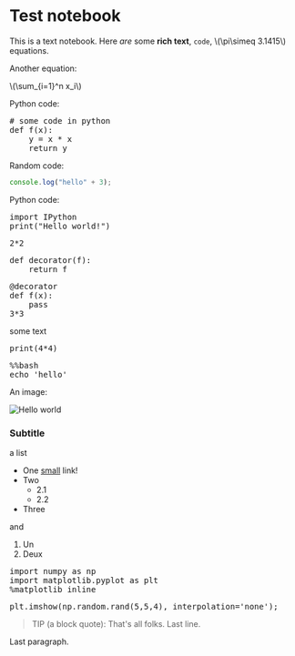 # Test notebook

This is a text notebook. Here *are* some **rich text**, `code`, <span class="math-tex" data-type="tex">\\(\pi\simeq 3.1415\\)</span> equations.

Another equation:

<span class="math-tex" data-type="tex">\\(\sum_{i=1}^n x_i\\)</span>

Python code:

<pre data-code-language="python"
     data-executable="true"
     data-type="programlisting">
# some code in python
def f(x):
    y = x * x
    return y
</pre>

Random code:

```javascript
console.log("hello" + 3);
```

Python code:

<pre data-code-language="python"
     data-executable="true"
     data-type="programlisting">
import IPython
print("Hello world!")
</pre>

<pre data-code-language="python"
     data-executable="true"
     data-type="programlisting">
2*2
</pre>

<pre data-code-language="python"
     data-executable="true"
     data-type="programlisting">
def decorator(f):
    return f
</pre>

<pre data-code-language="python"
     data-executable="true"
     data-type="programlisting">
@decorator
def f(x):
    pass
3*3
</pre>

some text

<pre data-code-language="python"
     data-executable="true"
     data-type="programlisting">
print(4*4)
</pre>

<pre data-code-language="python"
     data-executable="true"
     data-type="programlisting">
%%bash
echo 'hello'
</pre>

An image:

![Hello world](http://wristgeek.com/wp-content/uploads/2014/09/hello_world.png)

### Subtitle

a list

* One [small](http://www.google.fr) link!
* Two
    * 2.1
    * 2.2
* Three

and

1. Un
2. Deux

<pre data-code-language="python"
     data-executable="true"
     data-type="programlisting">
import numpy as np
import matplotlib.pyplot as plt
%matplotlib inline
</pre>

<pre data-code-language="python"
     data-executable="true"
     data-type="programlisting">
plt.imshow(np.random.rand(5,5,4), interpolation='none');
</pre>

> TIP (a block quote): That's all folks.
> Last line.

Last paragraph.
